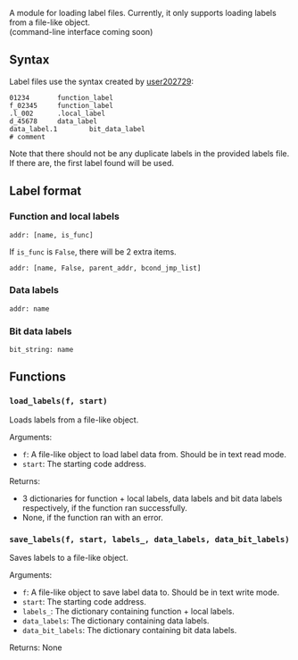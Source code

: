 A module for loading label files. Currently, it only supports loading labels from a file-like object.  
(command-line interface coming soon)

## Syntax
Label files use the syntax created by [user202729](https://github.com/user202729):
```
01234		function_label
f_02345		function_label
.l_002		.local_label
d_45678		data_label
data_label.1		bit_data_label
# comment
```

Note that there should not be any duplicate labels in the provided labels file. If there are, the first label found will be used.

## Label format
### Function and local labels
```
addr: [name, is_func]
```
If `is_func` is `False`, there will be 2 extra items.
```
addr: [name, False, parent_addr, bcond_jmp_list]
```
### Data labels
```
addr: name
```
### Bit data labels
```
bit_string: name
```

## Functions
### `load_labels(f, start)`
Loads labels from a file-like object.

Arguments:
- `f`: A file-like object to load label data from. Should be in text read mode.
- `start`: The starting code address.

Returns:
- 3 dictionaries for function + local labels, data labels and bit data labels respectively, if the function ran successfully.
- None, if the function ran with an error.

### `save_labels(f, start, labels_, data_labels, data_bit_labels)`
Saves labels to a file-like object.

Arguments:
- `f`: A file-like object to save label data to. Should be in text write mode.
- `start`: The starting code address.
- `labels_`: The dictionary containing function + local labels.
- `data_labels`: The dictionary containing data labels.
- `data_bit_labels`: The dictionary containing bit data labels.

Returns: None
